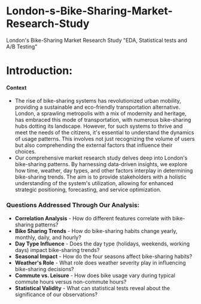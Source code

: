# London-s-Bike-Sharing-Market-Research-Study
London's Bike-Sharing Market Research Study "EDA, Statistical tests and A/B Testing"
# **Introduction:**
#### **Context**
- The rise of bike-sharing systems has revolutionized urban mobility, providing a sustainable and eco-friendly transportation alternative. London, a sprawling metropolis with a mix of modernity and heritage, has embraced this mode of transportation, with numerous bike-sharing hubs dotting its landscape. However, for such systems to thrive and meet the needs of the citizens, it's essential to understand the dynamics of usage patterns. This involves not just recognizing the volume of users but also comprehending the external factors that influence their choices.
- Our comprehensive market research study delves deep into London's bike-sharing patterns. By harnessing data-driven insights, we explore how time, weather, day types, and other factors interplay in determining bike-sharing trends. The aim is to provide stakeholders with a holistic understanding of the system's utilization, allowing for enhanced strategic positioning, forecasting, and service optimization.

### **Questions Addressed Through Our Analysis:**
- **Correlation Analysis** - How do different features correlate with bike-sharing patterns?
- **Bike Sharing Trends** - How do bike-sharing habits change yearly, monthly, daily, and hourly?
- **Day Type Influence** - Does the day type (holidays, weekends, working days) impact bike-sharing trends?
- **Seasonal Impact** - How do the four seasons affect bike-sharing habits?
- **Weather's Role** - What role does weather severity play in influencing bike-sharing decisions?
- **Commute vs. Leisure** - How does bike usage vary during typical commute hours versus non-commute hours?
- **Statistical Validity** - What can statistical tests reveal about the significance of our observations?
        

